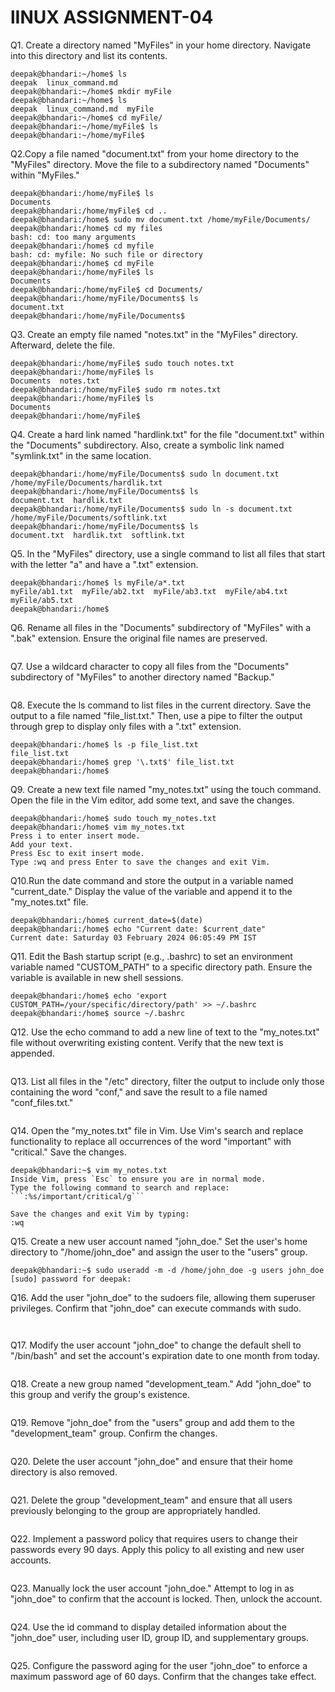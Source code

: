 # lINUX ASSIGNMENT-04

Q1. Create a directory named "MyFiles" in your home directory. Navigate into this directory and list its contents.
```
deepak@bhandari:~/home$ ls
deepak  linux_command.md
deepak@bhandari:~/home$ mkdir myFile
deepak@bhandari:~/home$ ls
deepak  linux_command.md  myFile
deepak@bhandari:~/home$ cd myFile/
deepak@bhandari:~/home/myFile$ ls
deepak@bhandari:~/home/myFile$ 
```

Q2.Copy a file named "document.txt" from your home directory to the "MyFiles" directory. Move the file to a subdirectory named "Documents" within "MyFiles."
```
deepak@bhandari:/home/myFile$ ls
Documents
deepak@bhandari:/home/myFile$ cd ..
deepak@bhandari:/home$ sudo mv document.txt /home/myFile/Documents/
deepak@bhandari:/home$ cd my files
bash: cd: too many arguments
deepak@bhandari:/home$ cd myfile
bash: cd: myfile: No such file or directory
deepak@bhandari:/home$ cd myFile
deepak@bhandari:/home/myFile$ ls
Documents
deepak@bhandari:/home/myFile$ cd Documents/
deepak@bhandari:/home/myFile/Documents$ ls
document.txt
deepak@bhandari:/home/myFile/Documents$ 
```

Q3. Create an empty file named "notes.txt" in the "MyFiles" directory. Afterward, delete the file.
```
deepak@bhandari:/home/myFile$ sudo touch notes.txt
deepak@bhandari:/home/myFile$ ls
Documents  notes.txt
deepak@bhandari:/home/myFile$ sudo rm notes.txt 
deepak@bhandari:/home/myFile$ ls
Documents
deepak@bhandari:/home/myFile$ 
```

Q4. Create a hard link named "hardlink.txt" for the file "document.txt" within the "Documents" subdirectory. Also, create a symbolic link named "symlink.txt" in the same location.
```
deepak@bhandari:/home/myFile/Documents$ sudo ln document.txt /home/myFile/Documents/hardlik.txt
deepak@bhandari:/home/myFile/Documents$ ls
document.txt  hardlik.txt
deepak@bhandari:/home/myFile/Documents$ sudo ln -s document.txt /home/myFile/Documents/softlink.txt
deepak@bhandari:/home/myFile/Documents$ ls
document.txt  hardlik.txt  softlink.txt
```
Q5. In the "MyFiles" directory, use a single command to list all files that start with the letter "a" and have a ".txt" extension.
```
deepak@bhandari:/home$ ls myFile/a*.txt
myFile/ab1.txt  myFile/ab2.txt  myFile/ab3.txt  myFile/ab4.txt  myFile/ab5.txt
deepak@bhandari:/home$ 
```

Q6. Rename all files in the "Documents" subdirectory of "MyFiles" with a ".bak" extension. Ensure the original file names are preserved.
```

```


Q7. Use a wildcard character to copy all files from the "Documents" subdirectory of "MyFiles" to another directory named "Backup."
```

```

Q8. Execute the ls command to list files in the current directory. Save the output to a file named "file_list.txt." Then, use a pipe to filter the output through grep to display only files with a ".txt" extension.
```
deepak@bhandari:/home$ ls -p file_list.txt 
file_list.txt
deepak@bhandari:/home$ grep '\.txt$' file_list.txt 
deepak@bhandari:/home$ 
```

Q9. Create a new text file named "my_notes.txt" using the touch command. Open the file in the Vim editor, add some text, and save the changes.
```
deepak@bhandari:/home$ sudo touch my_notes.txt
deepak@bhandari:/home$ vim my_notes.txt
Press i to enter insert mode.
Add your text.
Press Esc to exit insert mode.
Type :wq and press Enter to save the changes and exit Vim.
```

Q10.Run the date command and store the output in a variable named "current_date." Display the value of the variable and append it to the "my_notes.txt" file.
```
deepak@bhandari:/home$ current_date=$(date)
deepak@bhandari:/home$ echo "Current date: $current_date"
Current date: Saturday 03 February 2024 06:05:49 PM IST
```

Q11. Edit the Bash startup script (e.g., .bashrc) to set an environment variable named "CUSTOM_PATH" to a specific directory path. Ensure the variable is available in new shell sessions.
```
deepak@bhandari:/home$ echo 'export CUSTOM_PATH=/your/specific/directory/path' >> ~/.bashrc
deepak@bhandari:/home$ source ~/.bashrc
```

Q12. Use the echo command to add a new line of text to the "my_notes.txt" file without overwriting existing content. Verify that the new text is appended.
```

```

Q13. List all files in the "/etc" directory, filter the output to include only those containing the word "conf," and save the result to a file named "conf_files.txt."
```

```

Q14. Open the "my_notes.txt" file in Vim. Use Vim's search and replace functionality to replace all occurrences of the word "important" with "critical." Save the changes.
```
deepak@bhandari:~$ vim my_notes.txt
Inside Vim, press `Esc` to ensure you are in normal mode.
Type the following command to search and replace:
```:%s/important/critical/g```

Save the changes and exit Vim by typing:
:wq
```

Q15. Create a new user account named "john_doe." Set the user's home directory to "/home/john_doe" and assign the user to the "users" group.
```
deepak@bhandari:~$ sudo useradd -m -d /home/john_doe -g users john_doe
[sudo] password for deepak:
```

Q16. Add the user "john_doe" to the sudoers file, allowing them superuser privileges. Confirm that "john_doe" can execute commands with sudo.
```
 
```

Q17. Modify the user account "john_doe" to change the default shell to "/bin/bash" and set the account's expiration date to one month from today.
```

```

Q18. Create a new group named "development_team." Add "john_doe" to this group and verify the group's existence.
```
```

Q19. Remove "john_doe" from the "users" group and add them to the "development_team" group. Confirm the changes.
```

```

Q20. Delete the user account "john_doe" and ensure that their home directory is also removed.
```
```

Q21.	Delete the group "development_team" and ensure that all users previously belonging to the group are appropriately handled.
```

```

Q22.	Implement a password policy that requires users to change their passwords every 90 days. Apply this policy to all existing and new user accounts.
```

```

Q23.	Manually lock the user account "john_doe." Attempt to log in as "john_doe" to confirm that the account is locked. Then, unlock the account.
```

```

Q24.	Use the id command to display detailed information about the "john_doe" user, including user ID, group ID, and supplementary groups.
```

```

Q25.	Configure the password aging for the user "john_doe" to enforce a maximum password age of 60 days. Confirm that the changes take effect.
```

```
